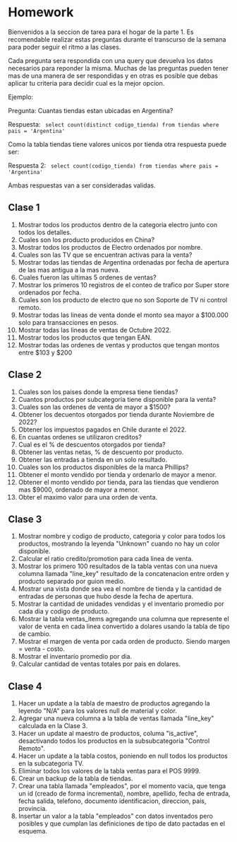 # Homework

Bienvenidos a la seccion de tarea para el hogar de la parte 1. Es recomendable realizar estas preguntas durante el transcurso 
de la semana para poder seguir el ritmo a las clases.


Cada pregunta sera respondida con una query que devuelva los datos necesarios para reponder la misma. Muchas de las preguntas pueden tener 
mas de una manera de ser respondidas y en otras es posible que debas aplicar tu criteria para decidir cual es la mejor opcion. 

Ejemplo: 

Pregunta: Cuantas tiendas estan ubicadas en Argentina? 

Respuesta: ``` select count(distinct codigo_tienda) from tiendas where pais = 'Argentina'``` 

Como la tabla tiendas tiene valores unicos por tienda otra respuesta puede ser:

Respuesta 2: ``` select count(codigo_tienda) from tiendas where pais = 'Argentina'``` 

Ambas respuestas van a ser consideradas validas.


## Clase 1

1. Mostrar todos los productos dentro de la categoria electro junto con todos los detalles. 
2. Cuales son los producto producidos en China? 
3. Mostrar todos los productos de Electro ordenados por nombre. 
4. Cuales son las TV que se encuentran activas para la venta?
5. Mostrar todas las tiendas de Argentina ordenadas por fecha de apertura de las mas antigua a la mas nueva. 
6. Cuales fueron las ultimas 5 ordenes de ventas? 
7. Mostrar los primeros 10 registros de el conteo de trafico por Super store ordenados por fecha. 
8. Cuales son los producto de electro que no son Soporte de TV ni control remoto. 
9. Mostrar todas las lineas de venta donde el monto sea mayor a $100.000 solo para transacciones en pesos.
10. Mostrar todas las lineas de ventas de Octubre 2022.
11. Mostrar todos los productos que tengan EAN.
12. Mostrar todas las ordenes de ventas y productos que tengan montos entre $103 y $200


## Clase 2

1. Cuales son los paises donde la empresa tiene tiendas? 
2. Cuantos productos por subcategoria tiene disponible para la venta? 
3. Cuales son las ordenes de venta de mayor a $1500? 
4. Obtener los decuentos otorgados por tienda durante Noviembre de 2022?
5. Obtener los impuestos pagados en Chile durante el 2022. 
6. En cuantas ordenes se utilizaron creditos? 
7. Cual es el % de descuentos otorgados por tienda?
8. Obtener las ventas netas, % de descuento por producto. 
9. Obtener las entradas a tienda en un solo resultado.
10. Cuales son los productos disponibles de la marca Phillips? 
11. Obtener el monto vendido por tienda y ordenarlo de mayor a menor. 
12. Obtener el monto vendido por tienda, para las tiendas que vendieron mas $9000, ordenado de mayor a menor. 
13. Obter el maximo valor para una orden de venta.


## Clase 3

1. Mostrar nombre y codigo de producto, categoria y color para todos los productos, mostrando la leyenda "Unknown" cuando no hay un color disponible.
2. Calcular el ratio credito/promotion para cada linea de venta. 
4. Mostrar los primero 100 resultados de la tabla ventas con una nueva columna llamada "line_key" resultado de la concatenacion entre orden y producto separado por guion medio. 
5. Mostrar una vista donde sea vea el nombre de tienda y la cantidad de entradas de personas que hubo desde la fecha de apertura. 
6. Mostrar la cantidad de unidades vendidas y el inventario promedio por cada dia y codigo de producto.
7. Mostrar la tabla ventas_items agregando una columna que represente el valor de venta en cada linea convertido a dolares usando la tabla de tipo de cambio.
8. Mostrar el margen de venta por cada orden de producto. Siendo margen = venta - costo. 
9. Mostrar el inventario promedio por dia.
10. Calcular cantidad de ventas totales por pais en dolares.


## Clase 4 
1. Hacer un update a la tabla de maestro de productos agregando la leyendo "N/A" para los valores null de material y color. 
2. Agregar una nueva columna a la tabla de ventas llamada "line_key" calculada en la Clase 3.  
3. Hacer un update al maestro de productos, columa "is_active", desactivando todos los productos en la subsubcategoria "Control Remoto". 
4. Hacer un update a la tabla costos, poniendo en null todos los productos en la subcategoria TV.
5. Eliminar todos los valores de la tabla ventas para el POS 9999.
6. Crear un backup de la tabla de tiendas. 
7. Crear una tabla llamada "empleados", por el momento vacia, que tenga un id (creado de forma incremental), nombre, apellido, fecha de entrada, fecha salida, telefono, documento identificacion, direccion, pais, provincia.
8. Insertar un valor a la tabla "empleados" con datos inventados pero posibles y que cumplan las definiciones de tipo de dato pactadas en el esquema.
